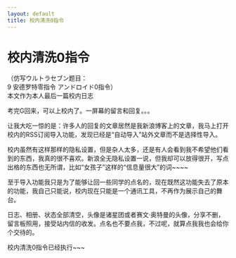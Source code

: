 ```yaml
---
layout: default
title: 校内清洗0指令
---
```

# 校内清洗0指令
（仿写ウルトラセブン题目：<br/>
9 安德罗特零指令 アンドロイド0指令）<br/>
本文作为本人最后一篇校内日志

考完G回来，可以上校内了。一屏幕的留言和回复。。。

让我大吃一惊的是：许多人的回复的文章居然是我新浪博客上的文章，我马上打开校内的RSS订阅导入功能，发现已经是“自动导入”站外文章而不是选择性导入。

校内虽然有这样那样的隐私设置，但是杂人太多，还是有人会看到我不希望他们看到的东西，我真的很不喜欢。新浪全无隐私设置一说，但我却可以放得很开，写点出格的东西也无所谓，比如“女孩子”这样的“信息量很大”的词~~~~

至于导入功能我只是为了能够让回一些同学的点名的，现在既然这功能失去了原本的功能，我自己只能说，校内现在只能是一个通讯工具，不再作为展示自己的舞台。

日志、相册、状态全部清空，头像是诸星团或者赛文·奥特曼的头像，分享不删，留言板照用，接受站内信的收发。点名也不要点我，不过呢，就算点我我也会给你个交待的。

校内清洗0指令已经执行~~~

